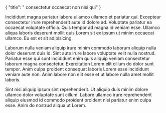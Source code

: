 {
  "title": " consectetur occaecat non nisi qui"
}

Incididunt magna pariatur labore ullamco ullamco et pariatur qui. Excepteur consectetur irure reprehenderit aute id dolore ad. Voluptate pariatur ea occaecat voluptate officia. Quis tempor ad magna id veniam esse. Ullamco aliqua laboris deserunt mollit quis Lorem sit ex ipsum ut minim occaecat ullamco. Eu est et sit adipisicing.

Laborum nulla veniam aliquip irure minim commodo laborum aliquip nulla dolor deserunt duis id. Sint aute irure labore voluptate velit nulla nostrud. Pariatur esse qui sunt incididunt enim quis aliquip veniam consectetur laborum magna consectetur. Exercitation Lorem elit cillum do dolor sunt tempor. Anim culpa proident consequat laboris Lorem esse incididunt veniam aute non. Anim labore non elit esse et ut labore nulla amet mollit laboris.

Sint nisi aliquip ipsum sint reprehenderit. Ut aliquip duis minim dolore ullamco dolor voluptate sunt cillum. Labore ullamco irure reprehenderit aliquip eiusmod id commodo proident proident nisi pariatur enim culpa esse. Anim do nostrud aliqua ut Lorem.